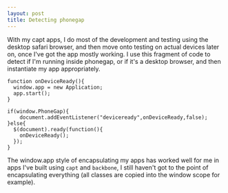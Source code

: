 ```yaml
---
layout: post
title: Detecting phonegap
---
```


With my capt apps, I do most of the development and testing using the desktop safari browser, and then move onto testing on actual devices later on, once I've got the app mostly working. I use this fragment of code to detect if I'm running inside phonegap, or if it's a desktop browser, and then instantiate my app appropriately.

    function onDeviceReady(){
      window.app = new Application;
      app.start();
    }

    if(window.PhoneGap){
        document.addEventListener("deviceready",onDeviceReady,false);
    }else{
      $(document).ready(function(){
        onDeviceReady();
      });
    }

The window.app style of encapsulating my apps has worked well for me in apps I've built using `capt` and `backbone`, I still haven't got to the point of encapsulating everything (all classes are copied into the window scope for example).
